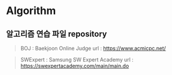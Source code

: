 # Algorithm
## 알고리즘 연습 파일 repository

> BOJ 
>  : Baekjoon Online Judge
> url : <https://www.acmicpc.net/>

> SWExpert
>  : Samsung SW Expert Academy
> url : <https://swexpertacademy.com/main/main.do>

